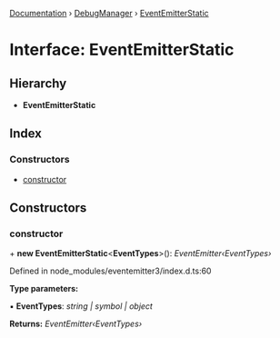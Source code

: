 [Documentation](../README.md) › [DebugManager](../classes/debugmanager.md) › [EventEmitterStatic](debugmanager.eventemitterstatic.md)

# Interface: EventEmitterStatic

## Hierarchy

* **EventEmitterStatic**

## Index

### Constructors

* [constructor](debugmanager.eventemitterstatic.md#constructor)

## Constructors

###  constructor

\+ **new EventEmitterStatic**<**EventTypes**>(): *EventEmitter‹EventTypes›*

Defined in node_modules/eventemitter3/index.d.ts:60

**Type parameters:**

▪ **EventTypes**: *string | symbol | object*

**Returns:** *EventEmitter‹EventTypes›*
